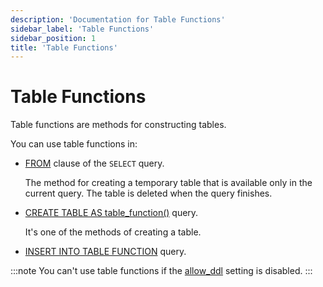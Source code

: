 ```yaml
---
description: 'Documentation for Table Functions'
sidebar_label: 'Table Functions'
sidebar_position: 1
title: 'Table Functions'
---
```


# Table Functions

Table functions are methods for constructing tables.

You can use table functions in:

- [FROM](../../sql-reference/statements/select/from.md) clause of the `SELECT` query.

   The method for creating a temporary table that is available only in the current query. The table is deleted when the query finishes.

- [CREATE TABLE AS table_function()](../../sql-reference/statements/create/table.md) query.

   It's one of the methods of creating a table.

- [INSERT INTO TABLE FUNCTION](/sql-reference/statements/insert-into#inserting-using-a-table-function) query.

:::note
You can't use table functions if the [allow_ddl](/operations/settings/settings#allow_ddl) setting is disabled.
:::
